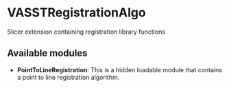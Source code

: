 # VASSTRegistrationAlgo
Slicer extension containing registration library functions

Available modules
-----------------
* **PointToLineRegistration**: This is a hidden loadable module that contains a point to line registration algorithm.
